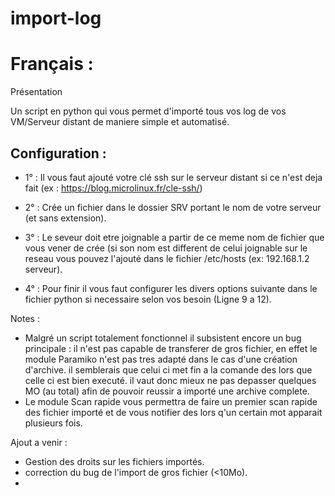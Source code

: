 # import-log 


# Français :
Présentation

Un script en python qui vous permet d'importé tous vos log de vos VM/Serveur distant de maniere simple et automatisé.

## Configuration :

* 1° : Il vous faut ajouté votre clé ssh sur le serveur distant si ce n'est deja fait  (ex : https://blog.microlinux.fr/cle-ssh/)

* 2° : Crée un fichier dans le dossier SRV portant le nom de votre serveur (et sans extension).


* 3° : Le seveur doit etre joignable a partir de ce meme nom de fichier que vous vener de crée (si son nom est different de celui joignable sur le reseau vous pouvez l'ajouté dans le fichier /etc/hosts (ex: 192.168.1.2 serveur).

* 4° : Pour finir il vous faut configurer les divers options suivante dans le fichier python si necessaire selon vos besoin (Ligne 9 a 12).

Notes :
* Malgré un script totalement fonctionnel il subsistent encore un bug principale : il n'est pas capable de transferer de gros fichier, en effet le module Paramiko n'est pas tres adapté dans le cas d'une création d'archive. il semblerais que celui ci met fin a la comande des lors que celle ci est bien executé. il vaut donc mieux ne pas depasser quelques MO (au total) afin de pouvoir reussir a importé une archive complete.
* Le module Scan rapide vous permettra de faire un premier scan rapide des fichier importé et de vous notifier des lors q'un certain mot apparait plusieurs fois.

Ajout a venir :
* Gestion des droits sur les fichiers importés.
* correction du bug de l'import de gros fichier (<10Mo).
* 